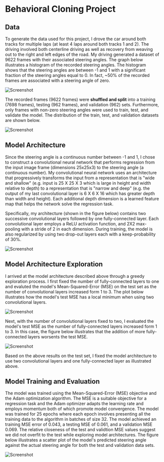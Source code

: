 # Behavioral Cloning Project

## Data

To generate the data used for this project, I drove the car around both tracks for multiple laps (at least 4 laps around both tracks 1 and 2).  The driving involved both centerline driving as well as recovery from weaving out to the right and left edges of the road.  My driving generated a dataset of 9622 frames with their associated steering angles.  The graph below illustrates a histogram of the recorded steering angles.  The histogram shows that the steering angles are between -1 and 1 with a significant fraction of the steering angles equal to 0.  In fact, ~50% of the recorded frames are associated with a steering angle of zero.

![Screenshot](images/data_histogram.png)

The recorded frames (9622 frames) were **shuffled and split** into a training (7698 frames), testing (962 frames), and validation (962) sets.  Furthermore, only frames with non-zero steering angles were used to train, test, and validate the model.  The distribution of the train, test, and validation datasets are shown below.

![Screenshot](images/train_test_validate_histogram.png)

## Model Architecture

Since the steering angle is a continuous number between -1 and 1, I chose to construct a convolutional neural network that performs regression from the input image frame (dimensions 25x25x3) to the steering angle (a continuous number).  My convolutional neural network uses an architecture that progressively transforms the input from a representation that is "wide and shallow" (e.g. input is 25 X 25 X 3 which is large in height and width relative to depth) to a representation that is "narrow and deep" (e.g. the output of my last convolutional layer is 6 X 6 X 16 which has greater depth than width and height). Each additional depth dimension is a learned feature map that helps the network solve the regression task.  

Specifically, my architecture (shown in the figure below) contains two successive convolutional layers followed by one fully-connected layer. Each convolutional layer employs a ReLU activation function, and 2X2 max-pooling with a stride of 2 in each dimension. During training, the model is also regularized by using two drop-out layers each with a keep-probability of 30%.

![Screenshot](images/model_architecture_image.png)

## Model Architecture Exploration

I arrived at the model architecture described above through a greedy exploration process.  I first fixed the number of fully-connected layers to one and evaluted the model's Mean-Squared-Error (MSE) on the test set as the number of convolutional layers increased form 1 to 3.  The plot below illustrates how the model's test MSE has a local minimum when using two convolutional layers.

![Screenshot](images/num_conv_layers_vs_mse.png)

Next, with the number of convolutional layers fixed to two, I evaluated the model's test MSE as the number of fully-connected layers increased form 1 to 3.  In this case, the figure below illustrates that the addition of more fully-connected layers worsents the test MSE.

![Screenshot](images/num_fc_layers_vs_mse.png)

Based on the above results on the test set, I fixed the model architecture to use two convolutional layers and one fully-connected layer as illustrated above.

## Model Training and Evaluation

The model was trained using the Mean-Squared-Error (MSE) objective and the Adam optimization algorithm.  The MSE is a suitable objective for a regression task and the Adam optimizer adapts the learning rate and employs momentum both of which promote model convergence.  The model was trained for 25 epochs where each epoch involves presenting all the training data to the algorithm in batches of size 32.  The model achieved an training MSE error of 0.043, a testing MSE of 0.061, and a validation MSE 0.069.  The relative closeness of the test and validtion MSE values suggest we did not overfit to the test while exploring model architectures.  The figure below illustrates a scatter plot of the model's predicted steering angle against the actual steering angle for both the test and validation data sets.

![Screenshot](images/truth_vs_prediction.png)
